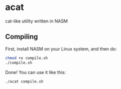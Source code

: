 # acat
cat-like utility written in NASM

## Compiling
First, install NASM on your Linux system, and then do:
```sh
chmod +x compile.sh
./compile.sh
```
Done! You can use it like this:
```sh
./acat compile.sh
```
